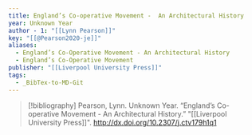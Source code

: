 ```yaml
---
title: England’s Co-operative Movement -  An Architectural History
year: Unknown Year
author - 1: "[[Lynn Pearson]]"
key: "[[@Pearson2020-je]]"
aliases:
  - England’s Co-Operative Movement - An Architectural History
  - England’s Co-Operative Movement
publisher: "[[Liverpool University Press]]"
tags:
  - _BibTex-to-MD-Git
---
```


> [!bibliography]
> Pearson, Lynn. Unknown Year. “England’s Co-operative Movement -  An Architectural History.” "[[Liverpool University Press]]". http://dx.doi.org/10.2307/j.ctv179h1q1